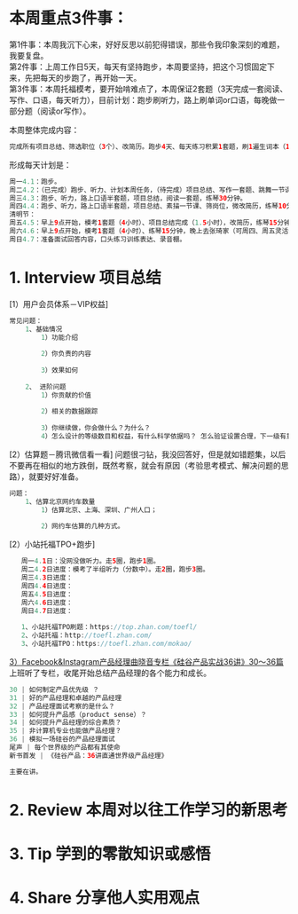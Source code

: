 # 本周重点3件事：
第1件事：本周我沉下心来，好好反思以前犯得错误，那些令我印象深刻的难题，我要复盘。</br>
第2件事：上周工作日5天，每天有坚持跑步，本周要坚持，把这个习惯固定下来，先把每天的步跑了，再开始一天。</br>
第3件事：本周托福模考，要开始啃难点了，本周保证2套题（3天完成一套阅读、写作、口语，每天听力），目前计划：跑步刷听力，路上刷单词or口语，每晚做一部分题（阅读or写作）。</br>

本周整体完成内容：
```Java
完成所有项目总结、筛选职位（3个）、改简历。跑步4天、每天练习积累1套题，刷1遍生词本（1097个，9000多单词中常错词）、2套真实模考、跳舞一节、画画一节、练琴4次。去张琦家、录音棚。
```
形成每天计划是：
```Java
周一4.1：跑步。
周二4.2：（已完成）跑步、听力、计划本周任务，（待完成）项目总结、写作一套题、跳舞一节课（20：30 Lisa网红舞Swalla）、练琴10分钟。
周三4.3：跑步、听力，路上口语半套题，项目总结，阅读一套题，练琴30分钟。
周四4.4：跑步、听力，路上口语半套题，项目总结、素描一节课、筛岗位，微改简历，练琴10分钟。
清明节：
周五4.5：早上9点开始，模考1套题（4小时）、项目总结完成（1.5小时），改简历，练琴15分钟。
周六4.6：早上9点开始，模考1套题（4小时）、练琴15分钟，晚上去张琦家（可周四、周五灵活切换），在她家（一下午+一上午）过程中完成逛街or看电影+周总结+背单词。
周日4.7：准备面试回答内容，口头练习训练表达、录音棚。
```
# 1. Interview 项目总结
[1）用户会员体系－VIP权益]
```Java
常见问题：
    1、基础情况
        1）功能介绍
           
        2）你负责的内容
            
        3）效果如何 
            
    2、 进阶问题
        1）你贡献的价值 
            
        2）相关的数据跟踪
             
        3）你继续做，你会做什么？为什么？
        4）怎么设计的等级数目和权益，有什么科学依据吗？ 怎么验证设置合理，下一级有意愿提高等级？迁移率多少合理。   
```
[2）估算题－腾讯微信看一看]
问题很刁钻，我没回答好，但是就如错题集，以后不要再在相似的地方跌倒，既然考察，就会有原因（考验思考模式、解决问题的思路），就要好好准备。</br>
```Java
问题：
    1、估算北京网约车数量
        1）估算北京、上海、深圳、广州人口；
           
        2）网约车估算的几种方式。
```
[2）小站托福TPO+跑步]
```Java
   周一4.1日：没网没做听力。走5圈，跑步1圈。
   周二4.2日进度：模考了半组听力（分数中）。走2圈，跑步3圈。
   周三4.3日进度：
   周四4.4日进度：
   周五4.5日进度：
   周六4.6日进度：
   周日4.7日进度：
   
   1、小站托福TPO刷题：https://top.zhan.com/toefl/
   2、小站托福：http://toefl.zhan.com/
   3、小站托福TPO：https://toefl.zhan.com/mokao/
```
[3）Facebook&Instagram产品经理曲晓音专栏《硅谷产品实战36讲》30～36篇](https://book.douban.com/subject/30245174/)</br>
上班听了专栏，收尾开始总结产品经理的各个能力和成长。</br>
```Java
30 | 如何制定产品优先级 ？
31 | 好的产品经理和卓越的产品经理
32 | 产品经理面试考察的是什么？
33 | 如何提升产品感（product sense）？
34 | 如何提升产品经理的综合素质？
35 | 非计算机专业也能做产品经理？
36 | 模拟一场硅谷的产品经理面试
尾声 | 每个世界级的产品都有其使命
新书首发 | 《硅谷产品：36讲直通世界级产品经理》

主要在讲。

```

# 2. Review 本周对以往工作学习的新思考
### 
    
# 3. Tip 学到的零散知识或感悟
### 
  
# 4. Share 分享他人实用观点
### 
```
```
